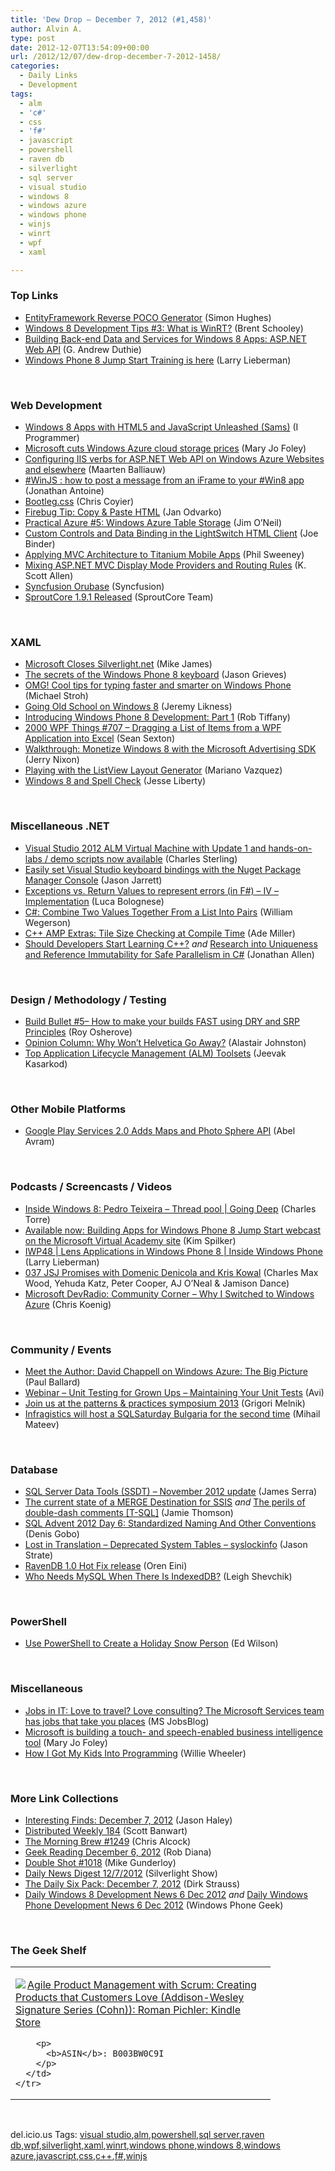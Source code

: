 ```yaml
---
title: 'Dew Drop – December 7, 2012 (#1,458)'
author: Alvin A.
type: post
date: 2012-12-07T13:54:09+00:00
url: /2012/12/07/dew-drop-december-7-2012-1458/
categories:
  - Daily Links
  - Development
tags:
  - alm
  - 'c#'
  - css
  - 'f#'
  - javascript
  - powershell
  - raven db
  - silverlight
  - sql server
  - visual studio
  - windows 8
  - windows azure
  - windows phone
  - winjs
  - winrt
  - wpf
  - xaml

---
```

### <a name="top"></a>Top Links

  * <a href="http://visualstudiogallery.msdn.microsoft.com/ee4fcff9-0c4c-4179-afd9-7a2fb90f5838" target="_blank">EntityFramework Reverse POCO Generator</a> (Simon Hughes)
  * <a href="http://www.infragistics.com/community/blogs/brent_schooley/archive/2012/12/06/windows-8-development-tips-3-what-is-winrt.aspx" target="_blank">Windows 8 Development Tips #3: What is WinRT?</a> (Brent Schooley)
  * <a href="http://feeds.devhammer.net/~r/devhammer/~3/CITMmTOHlSo/building-back-end-data-and-services-for-windows-8-apps-asp.net-web-api" target="_blank">Building Back-end Data and Services for Windows 8 Apps: ASP.NET Web API</a> (G. Andrew Duthie)
  * <a href="http://blogs.windows.com/windows_phone/b/wpdev/archive/2012/12/06/windows-phone-8-jump-start-training-is-here.aspx" target="_blank">Windows Phone 8 Jump Start Training is here</a> (Larry Lieberman)

&#160;

### <a name="web"></a>Web Development

  * <a href="http://www.i-programmer.info/book-watch-archive/5172-windows-8-apps-with-html5-and-javascript-unleashed-sams.html" target="_blank">Windows 8 Apps with HTML5 and JavaScript Unleashed (Sams)</a> (I Programmer)
  * <a href="http://www.zdnet.com/microsoft-cuts-windows-azure-cloud-storage-prices-7000008438/" target="_blank">Microsoft cuts Windows Azure cloud storage prices</a> (Mary Jo Foley)
  * <a href="http://blog.maartenballiauw.be/post.aspx?id=05ad94a5-e798-4b6c-8b16-94e1c1b6ff16" target="_blank">Configuring IIS verbs for ASP.NET Web API on Windows Azure Websites and elsewhere</a> (Maarten Balliauw)
  * <a href="http://feedproxy.google.com/~r/JonathanAntoine/~3/POJmjkzbypw/" target="_blank">#WinJS : how to post a message from an iFrame to your #Win8 app</a> (Jonathan Antoine)
  * <a href="http://labs.thecssninja.com/bootleg/" target="_blank">Bootleg.css</a> (Chris Coyier)
  * <a href="http://feedproxy.google.com/~r/SoftwareIsHard/~3/b7EIJlrGInY/" target="_blank">Firebug Tip: Copy & Paste HTML</a> (Jan Odvarko)
  * <a href="http://blogs.msdn.com/b/jimoneil/archive/2012/12/06/practical-azure-5-windows-azure-table-storage.aspx" target="_blank">Practical Azure #5: Windows Azure Table Storage</a> (Jim O&#8217;Neil)
  * <a href="http://blogs.msdn.com/b/lightswitch/archive/2012/12/06/custom-controls-and-data-binding-in-the-lightswitch-html-client-joe-binder.aspx" target="_blank">Custom Controls and Data Binding in the LightSwitch HTML Client</a> (Joe Binder)
  * <a href="http://www.codeproject.com/Articles/504195/ApplyingplusMVCplusArchitectureplustoplusTitaniump" target="_blank">Applying MVC Architecture to Titanium Mobile Apps</a> (Phil Sweeney)
  * <a href="http://odetocode.com/blogs/scott/archive/2012/12/5/mixing-asp-net-mvc-display-mode-providers-and-routing-rules.aspx" target="_blank">Mixing ASP.NET MVC Display Mode Providers and Routing Rules</a> (K. Scott Allen)
  * <a href="http://orubase.com/?mkt_tok=3RkMMJWWfF9wsRokuK%2FMcu%2FhmjTEU5z17u0sUa%2Bg38431UFwdcjKPmjr1YEDT8VjI%2FqLAzICFpZo2FFLA%2B6WepVT8%2FpT" target="_blank">Syncfusion Orubase</a> (Syncfusion)
  * <a href="http://feedproxy.google.com/~r/Sproutcore-BlogPosts/~3/taIuWrba540/" target="_blank">SproutCore 1.9.1 Released</a> (SproutCore Team)

&#160;

### <a name="silverlight"></a>XAML

  * <a href="http://www.i-programmer.info/news/89-net/5179-microsoft-closes-silverlightnet.html" target="_blank">Microsoft Closes Silverlight.net</a> (Mike James)
  * <a href="http://blogs.windows.com/windows_phone/b/windowsphone/archive/2012/12/06/the-secrets-of-the-windows-phone-8-keyboard.aspx" target="_blank">The secrets of the Windows Phone 8 keyboard</a> (Jason Grieves)
  * <a href="http://blogs.windows.com/windows_phone/b/windowsphone/archive/2012/12/06/omg-cool-tips-for-typing-faster-and-smarter-on-windows-phone.aspx" target="_blank">OMG! Cool tips for typing faster and smarter on Windows Phone</a> (Michael Stroh)
  * <a href="http://feedproxy.google.com/~r/CSharperImage/~3/R2xUX1EkZYM/going-old-school-on-windows-8.html" target="_blank">Going Old School on Windows 8</a> (Jeremy Likness)
  * <a href="http://robtiffany.com/introducing-windows-phone-8-development-part-1/" target="_blank">Introducing Windows Phone 8 Development: Part 1</a> (Rob Tiffany)
  * <a href="http://wpf.2000things.com/2012/12/07/707-dragging-a-list-of-items-from-a-wpf-application-into-excel" target="_blank">2000 WPF Things #707 – Dragging a List of Items from a WPF Application into Excel</a> (Sean Sexton)
  * <a href="http://architects.dzone.com/articles/walkthrough-monetize-windows-8-0" target="_blank">Walkthrough: Monetize Windows 8 with the Microsoft Advertising SDK</a> (Jerry Nixon)
  * <a href="http://architects.dzone.com/articles/playing-listview-layout" target="_blank">Playing with the ListView Layout Generator</a> (Mariano Vazquez)
  * <a href="http://feedproxy.google.com/~r/JesseLiberty-SilverlightGeek/~3/9i5T2URqelg/" target="_blank">Windows 8 and Spell Check</a> (Jesse Liberty)

&#160;

### <a name="dotnet"></a>Miscellaneous .NET

  * <a href="http://blogs.msdn.com/b/visualstudioalm/archive/2012/12/06/visual-studio-2012-alm-virtual-machine-with-update-1-and-hands-on-labs-demo-scripts-now-available.aspx" target="_blank">Visual Studio 2012 ALM Virtual Machine with Update 1 and hands-on-labs / demo scripts now available</a> (Charles Sterling)
  * <a href="http://feedproxy.google.com/~r/ElegantCode/~3/3wpVKaNIsOk/" target="_blank">Easily set Visual Studio keyboard bindings with the Nuget Package Manager Console</a> (Jason Jarrett)
  * <a href="http://lucabolognese.wordpress.com/2012/12/07/exceptions-vs-return-values-to-represent-errors-in-f-iii-implementation/" target="_blank">Exceptions vs. Return Values to represent errors (in F#) – IV – Implementation</a> (Luca Bolognese)
  * <a href="http://omegacoder.com/?p=967" target="_blank">C#: Combine Two Values Together From a List Into Pairs</a> (William Wegerson)
  * <a href="http://www.ademiller.com/blogs/tech/2012/12/c-amp-extras-tile-size-checking-at-compile-time/" target="_blank">C++ AMP Extras: Tile Size Checking at Compile Time</a> (Ade Miller)
  * <a href="http://www.infoq.com/news/2012/12/Learning-Cpp" target="_blank">Should Developers Start Learning C++?</a> _and_&#160;<a href="http://www.infoq.com/news/2012/12/Immutable-CSharp" target="_blank">Research into Uniqueness and Reference Immutability for Safe Parallelism in C#</a> (Jonathan Allen)

&#160;

### <a name="design"></a>Design / Methodology / Testing

  * <a href="http://feedproxy.google.com/~r/Iserializable/~3/AMcDCFtqfzE/build-bullet-5ndash-how-to-make-your-builds-fast-using-dry-a.html" target="_blank">Build Bullet #5– How to make your builds FAST using DRY and SRP Principles</a> (Roy Osherove)
  * <a href="http://www.smashingmagazine.com/2012/12/06/why-wont-helvetica-go-away/" target="_blank">Opinion Column: Why Won’t Helvetica Go Away?</a> (Alastair Johnston)
  * <a href="http://www.infoq.com/research/alm-survey" target="_blank">Top Application Lifecycle Management (ALM) Toolsets</a> (Jeevak Kasarkod)

&#160;

### <a name="mobile"></a>Other Mobile Platforms

  * <a href="http://www.infoq.com/news/2012/12/Google-Play-Services" target="_blank">Google Play Services 2.0 Adds Maps and Photo Sphere API</a> (Abel Avram)

&#160;

### <a name="podcasts"></a>Podcasts / Screencasts / Videos

  * <a href="http://channel9.msdn.com/Shows/Going+Deep/Inside-Windows-8-Pedro-Teixeira-Thread-pool" target="_blank">Inside Windows 8: Pedro Teixeira &#8211; Thread pool | Going Deep</a> (Charles Torre)
  * <a href="http://blogs.msdn.com/b/microsoft_press/archive/2012/12/06/available-now-building-apps-for-windows-phone-8-jump-start-webcast-on-the-microsoft-virtual-academy-site.aspx" target="_blank">Available now: Building Apps for Windows Phone 8 Jump Start webcast on the Microsoft Virtual Academy site</a> (Kim Spilker)
  * <a href="http://channel9.msdn.com/Shows/Inside+Windows+Phone/IWP48--Lens-Applications-in-Windows-Phone-8" target="_blank">IWP48 | Lens Applications in Windows Phone 8 | Inside Windows Phone</a> (Larry Lieberman)
  * <a href="http://javascriptjabber.com/037-jsj-promises-with-domenic-denicola-and-kris-kowal/" target="_blank">037 JSJ Promises with Domenic Denicola and Kris Kowal</a> (Charles Max Wood, Yehuda Katz, Peter Cooper, AJ O&#8217;Neal & Jamison Dance)
  * <a href="http://feedproxy.google.com/~r/ChrisKoenig/~3/TA_Oyu7DA3s/" target="_blank">Microsoft DevRadio: Community Corner – Why I Switched to Windows Azure</a> (Chris Koenig)

&#160;

### <a name="events"></a>Community / Events

  * <a href="http://blog.pluralsight.com/2012/12/06/meet-the-author-david-chappell-on-windows-azure-the-big-picture/" target="_blank">Meet the Author: David Chappell on Windows Azure: The Big Picture</a> (Paul Ballard)
  * <a href="http://feedproxy.google.com/~r/Typemock/~3/QzasEcJoNG4/" target="_blank">Webinar – Unit Testing for Grown Ups – Maintaining Your Unit Tests</a> (Avi)
  * <a href="http://blogs.msdn.com/b/agile/archive/2012/12/06/join-us-at-the-patterns-amp-practices-symposium-2013.aspx" target="_blank">Join us at the patterns & practices symposium 2013</a> (Grigori Melnik)
  * <a href="http://www.infragistics.com/community/blogs/mihail_mateev/archive/2012/12/06/infragistics-will-host-a-sqlsaturday-bulgaria-for-the-second-time.aspx" target="_blank">Infragistics will host a SQLSaturday Bulgaria for the second time</a> (Mihail Mateev)

&#160;

### <a name="sql"></a>Database

  * <a href="http://feedproxy.google.com/~r/sqlserverpedia/~3/ovINiKBBtcE/" target="_blank">SQL Server Data Tools (SSDT) – November 2012 update</a> (James Serra)
  * <a href="http://feedproxy.google.com/~r/jamiet/~3/15DkxO7gZrM/the-current-state-of-a-merge-destination-for-ssis.aspx" target="_blank">The current state of a MERGE Destination for SSIS</a> _and_ <a href="http://feedproxy.google.com/~r/jamiet/~3/bFTWGXRzF5s/the-perils-of-double-dash-comments-t-sql.aspx" target="_blank">The perils of double-dash comments [T-SQL]</a> (Jamie Thomson)
  * <a href="http://blogs.lessthandot.com/index.php/DataMgmt/DBProgramming/standardized-naming-and-other-conventions" target="_blank">SQL Advent 2012 Day 6: Standardized Naming And Other Conventions</a> (Denis Gobo)
  * <a href="http://feedproxy.google.com/~r/sqlserverpedia/~3/YeYIFhBooRQ/" target="_blank">Lost in Translation – Deprecated System Tables – syslockinfo</a> (Jason Strate)
  * <a href="http://feedproxy.google.com/~r/AyendeRahien/~3/zWZhUK29eA0/ravendb-1-0-hot-fix-release" target="_blank">RavenDB 1.0 Hot Fix release</a> (Oren Eini)
  * <a href="http://feeds.dzone.com/~r/zones/css/~3/G1xMwP1TGfU/who-needs-mysql-when-there" target="_blank">Who Needs MySQL When There Is IndexedDB?</a> (Leigh Shevchik)

&#160;

### <a name="ps"></a>PowerShell

  * <a href="http://blogs.technet.com/b/heyscriptingguy/archive/2012/12/07/use-powershell-to-create-a-holiday-snow-person.aspx" target="_blank">Use PowerShell to Create a Holiday Snow Person</a> (Ed Wilson)

&#160;

### <a name="misc"></a>Miscellaneous

  * <a href="http://feeds.microsoftjobsblog.com/~r/MicrosoftJobsBlog/~3/ffpf96fM7LQ/jobs-in-it-love-to-travel-love-consulting-the-microsoft-services-team-has-jobs-that-take-you-places" target="_blank">Jobs in IT: Love to travel? Love consulting? The Microsoft Services team has jobs that take you places</a> (MS JobsBlog)
  * <a href="http://www.zdnet.com/microsoft-is-building-a-touch-and-speech-enabled-business-intelligence-tool-7000008429/" target="_blank">Microsoft is building a touch- and speech-enabled business intelligence tool</a> (Mary Jo Foley)
  * <a href="http://feeds.dzone.com/~r/zones/agile/~3/tS2hTQiydjM/how-i-got-my-kids-programming" target="_blank">How I Got My Kids Into Programming</a> (Willie Wheeler)

&#160;

### <a name="links"></a>More Link Collections

  * <a href="http://jasonhaley.com/blog/post.aspx?id=3dfeaeca-0030-4f65-be44-d982224a2346" target="_blank">Interesting Finds: December 7, 2012</a> (Jason Haley)
  * <a href="http://feedproxy.google.com/~r/roguetechnology/~3/Y-qR3QvVOtA/" target="_blank">Distributed Weekly 184</a> (Scott Banwart)
  * <a href="http://feedproxy.google.com/~r/ReflectivePerspective/~3/TyS9EtSltoc/" target="_blank">The Morning Brew #1249</a> (Chris Alcock)
  * <a href="http://feedproxy.google.com/~r/RegularGeek/~3/xi7tAkhCKsI/" target="_blank">Geek Reading December 6, 2012</a> (Rob Diana)
  * <a href="http://afreshcup.com/home/2012/12/7/double-shot-1018.html" target="_blank">Double Shot #1018</a> (Mike Gunderloy)
  * <a href="http://feedproxy.google.com/~r/silverlightshow/~3/qcPmKmGCY8A/Daily-News-Digest-12-7-2012.aspx" target="_blank">Daily News Digest 12/7/2012</a> (Silverlight Show)
  * <a href="http://feeds.feedblitz.com/~/36222916/0/dirkstrauss~The-Daily-Six-Pack-December" target="_blank">The Daily Six Pack: December 7, 2012</a> (Dirk Strauss)
  * <a href="http://www.windowsphonegeek.com/windows-8-news/daily-windows-8-development-news-6-dec-2012" target="_blank">Daily Windows 8 Development News 6 Dec 2012</a> _and_ <a href="http://feedproxy.google.com/~r/Windowsphonegeek/~3/5AY9gVuvYEA/daily-windows-phone-development-news-6-dec-2012" target="_blank">Daily Windows Phone Development News 6 Dec 2012</a> (Windows Phone Geek)

&#160;

### <a name="shelf"></a>The Geek Shelf

<div style="padding-bottom: 0px; margin: 0px; padding-left: 0px; padding-right: 0px; display: inline; float: none; padding-top: 0px" id="scid:7dc1bd33-94bd-46fd-a20b-0131235bcd47:01f1d56d-de6a-413d-a565-032772f5e67f" class="wlWriterEditableSmartContent">
  <table cellspacing="0" cellpadding="2" width="400" border="0" unselectable="on">
    <tr>
      <td valign="top" width="400">
        <p>
          <a title="Agile Product Management with Scrum: Creating Products that Customers Love (Addison-Wesley Signature Series (Cohn)): Roman Pichler: Kindle Store" href="http://www.amazon.com/exec/obidos/ASIN/B003BW0C9I/alvinashcraft-20"><img data-recalc-dims="1" decoding="async" src="https://i0.wp.com/images.amazon.com/images/P/B003BW0C9I.01.MZZZZZZZ.jpg?w=660" border="0" align="left" style="float:left" />Agile Product Management with Scrum: Creating Products that Customers Love (Addison-Wesley Signature Series (Cohn)): Roman Pichler: Kindle Store</a>
        </p>
        
        <p>
          <b>ASIN</b>: B003BW0C9I
        </p>
      </td>
    </tr>
  </table>
</div>

&#160;

<div style="padding-bottom: 0px; margin: 0px; padding-left: 0px; padding-right: 0px; display: inline; float: none; padding-top: 0px" id="scid:0767317B-992E-4b12-91E0-4F059A8CECA8:472c445f-0e32-4e44-8700-0dc536bf4ec3" class="wlWriterEditableSmartContent">
  del.icio.us Tags: <a href="http://del.icio.us/popular/visual+studio" rel="tag">visual studio</a>,<a href="http://del.icio.us/popular/alm" rel="tag">alm</a>,<a href="http://del.icio.us/popular/powershell" rel="tag">powershell</a>,<a href="http://del.icio.us/popular/sql+server" rel="tag">sql server</a>,<a href="http://del.icio.us/popular/raven+db" rel="tag">raven db</a>,<a href="http://del.icio.us/popular/wpf" rel="tag">wpf</a>,<a href="http://del.icio.us/popular/silverlight" rel="tag">silverlight</a>,<a href="http://del.icio.us/popular/xaml" rel="tag">xaml</a>,<a href="http://del.icio.us/popular/winrt" rel="tag">winrt</a>,<a href="http://del.icio.us/popular/windows+phone" rel="tag">windows phone</a>,<a href="http://del.icio.us/popular/windows+8" rel="tag">windows 8</a>,<a href="http://del.icio.us/popular/windows+azure" rel="tag">windows azure</a>,<a href="http://del.icio.us/popular/javascript" rel="tag">javascript</a>,<a href="http://del.icio.us/popular/css" rel="tag">css</a>,<a href="http://del.icio.us/popular/c%2b%2b" rel="tag">c++</a>,<a href="http://del.icio.us/popular/f%23" rel="tag">f#</a>,<a href="http://del.icio.us/popular/winjs" rel="tag">winjs</a>
</div>